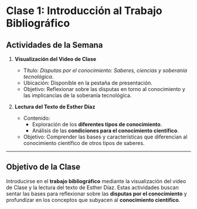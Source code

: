 # Clase 1: Introducción al Trabajo Bibliográfico

## Actividades de la Semana

1. **Visualización del Video de Clase**  
   - Título: *Disputas por el conocimiento: Saberes, ciencias y soberanía tecnológica*.  
   - Ubicación: Disponible en la pestaña de presentación.  
   - Objetivo: Reflexionar sobre las disputas en torno al conocimiento y las implicancias de la soberanía tecnológica.

2. **Lectura del Texto de Esther Díaz**  
   - Contenido:  
     - Exploración de los **diferentes tipos de conocimiento**.  
     - Análisis de las **condiciones para el conocimiento científico**.  
   - Objetivo: Comprender las bases y características que diferencian al conocimiento científico de otros tipos de saberes.

---

## Objetivo de la Clase

Introducirse en el **trabajo bibliográfico** mediante la visualización del video de Clase y la lectura del texto de Esther Díaz. Estas actividades buscan sentar las bases para reflexionar sobre las **disputas por el conocimiento** y profundizar en los conceptos que subyacen al **conocimiento científico**.
